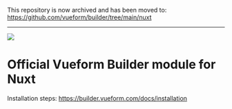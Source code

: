 This repository is now archived and has been moved to: https://github.com/vueform/builder/tree/main/nuxt

<hr />

<a href="https://builder.vueform.com?cid=nuxt-builder"><img src="https://raw.githubusercontent.com/vueform/builder/main/.github/assets/banner.svg"></a>

# Official Vueform Builder module for Nuxt

Installation steps: https://builder.vueform.com/docs/installation